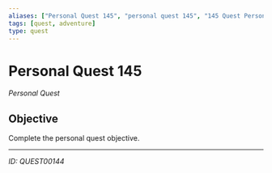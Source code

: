 ```yaml
---
aliases: ["Personal Quest 145", "personal quest 145", "145 Quest Personal"]
tags: [quest, adventure]
type: quest
---
```


# Personal Quest 145

*Personal Quest*

## Objective
Complete the personal quest objective.

---
*ID: QUEST00144*